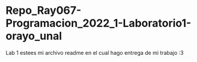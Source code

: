 # Repo_Ray067-Programacion_2022_1-Laboratorio1-orayo_unal
Lab 1 
estees mi archivo readme en el cual hago entrega de mi trabajo  :3
